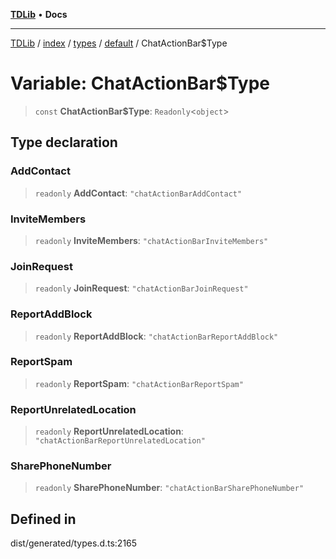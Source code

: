 [**TDLib**](../../../../../../README.md) • **Docs**

***

[TDLib](../../../../../../modules.md) / [index](../../../../../README.md) / [types](../../../README.md) / [default](../README.md) / ChatActionBar$Type

# Variable: ChatActionBar$Type

> `const` **ChatActionBar$Type**: `Readonly`\<`object`\>

## Type declaration

### AddContact

> `readonly` **AddContact**: `"chatActionBarAddContact"`

### InviteMembers

> `readonly` **InviteMembers**: `"chatActionBarInviteMembers"`

### JoinRequest

> `readonly` **JoinRequest**: `"chatActionBarJoinRequest"`

### ReportAddBlock

> `readonly` **ReportAddBlock**: `"chatActionBarReportAddBlock"`

### ReportSpam

> `readonly` **ReportSpam**: `"chatActionBarReportSpam"`

### ReportUnrelatedLocation

> `readonly` **ReportUnrelatedLocation**: `"chatActionBarReportUnrelatedLocation"`

### SharePhoneNumber

> `readonly` **SharePhoneNumber**: `"chatActionBarSharePhoneNumber"`

## Defined in

dist/generated/types.d.ts:2165
